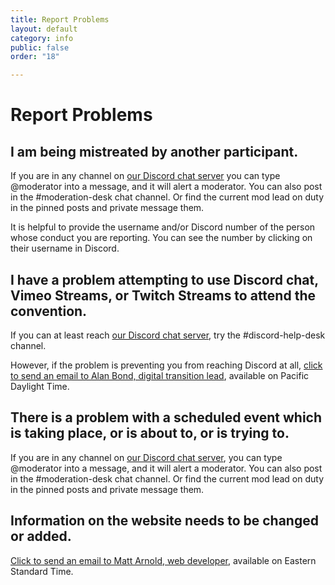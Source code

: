 ```yaml
---
title: Report Problems
layout: default
category: info
public: false
order: "18"

---
```

# Report Problems

## I am being mistreated by another participant.

If you are in any channel on [our Discord chat server](https://discord.gg/columbus2020nasfic) you can type @moderator into a message, and it will alert a moderator. You can also post in the #moderation-desk chat channel. Or find the current mod lead on duty in the pinned posts and private message them.

It is helpful to provide the username and/or Discord number of the person whose conduct you are reporting. You can see the number by clicking on their username in Discord.

## I have a problem attempting to use Discord chat, Vimeo Streams, or Twitch Streams to attend the convention.

If you can at least reach [our Discord chat server](https://discord.gg/columbus2020nasfic), try the #discord-help-desk channel.

However, if the problem is preventing you from reaching Discord at all, <a href="mailto:tech@columbus2020nasfic.org?subject=NASFiC%202020%20Tech%20Support">click to send an email to Alan Bond, digital transition lead</a>, available on Pacific Daylight Time.

## There is a problem with a scheduled event which is taking place, or is about to, or is trying to.

If you are in any channel on [our Discord chat server](https://discord.gg/columbus2020nasfic), you can type @moderator into a message, and it will alert a moderator. You can also post in the #moderation-desk chat channel. Or find the current mod lead on duty in the pinned posts and private message them.

## Information on the website needs to be changed or added.

<a href="mailto:matt.mattarn+nasfic2020@gmail.com?subject=Information%20on%20the%20NASFiC%202020%20website%20needs%20to%20be%20changed%20or%20added">Click to send an email to Matt Arnold, web developer</a>, available on Eastern Standard Time.